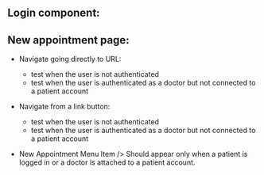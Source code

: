 

## Login component:


## New appointment page:

* Navigate going directly to URL:
    - test when the user is not authenticated
    - test when the user is authenticated as a doctor but not connected to a patient account

* Navigate from a link button:
    - test when the user is not authenticated
    - test when the user is authenticated as a doctor but not connected to a patient account

* New Appointment Menu Item /> Should appear only when a patient is logged in or a doctor is attached
to a patient account.